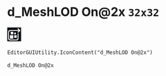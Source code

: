 # d_MeshLOD On@2x `32x32`
<img src="/img/d_MeshLOD%20On@2x.png" width=32 height=32>

``` CSharp
EditorGUIUtility.IconContent("d_MeshLOD On@2x")
```
```
d_MeshLOD On@2x
```
